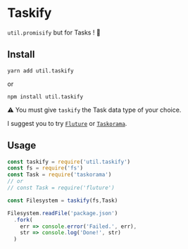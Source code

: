 # Taskify

`util.promisify` but for Tasks ! 🙌

## Install

```
yarn add util.taskify
```

or

```
npm install util.taskify
```

⚠️  You must give `taskify` the Task data type of your choice.

I suggest you to try [`Fluture`](https://github.com/fluture-js/Fluture) or [`Taskorama`](https://github.com/YannickDot/Taskorama).

## Usage


```js
const taskify = require('util.taskify')
const fs = require('fs')
const Task = require('taskorama')
// or
// const Task = require('fluture')

const Filesystem = taskify(fs,Task)

Filesystem.readFile('package.json')
  .fork(
    err => console.error('Failed.', err),
    str => console.log('Done!', str)
  )
```
